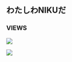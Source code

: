 ## わたしわNIKUだ
### VIEWS
![](https://count.getloli.com/get/@ikunsaikou.github.readme)

![](https://github-readme-stats.vercel.app/api?username=ikunsaikou&theme=dark)

<!--
**ikunsaikou/ikunsaikou** is a ✨ _special_ ✨ repository because its `README.md` (this file) appears on your GitHub profile.

Here are some ideas to get you started:

- 🔭 I’m currently working on ...
- 🌱 I’m currently learning ...
- 👯 I’m looking to collaborate on ...
- 🤔 I’m looking for help with ...
- 💬 Ask me about ...
- 📫 How to reach me: ...
- 😄 Pronouns: ...
- ⚡ Fun fact: ...
-->
